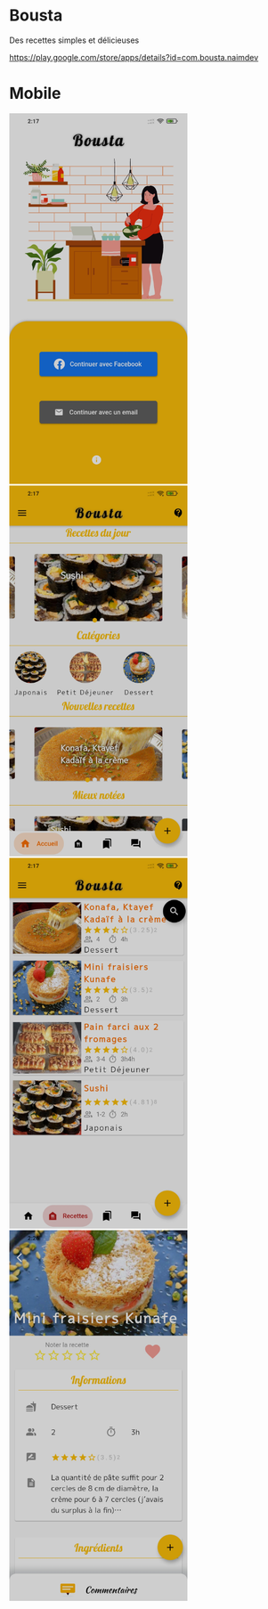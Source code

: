 # Bousta

Des recettes simples et délicieuses

https://play.google.com/store/apps/details?id=com.bousta.naimdev

# Mobile
<img src="1.jpg" width="320"/>
<img src="2.jpg" width="320"/>
<img src="3.jpg" width="320"/>
<img src="4.jpg" width="320"/>
